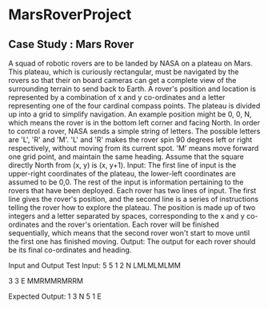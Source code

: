 # MarsRoverProject
 
Case Study : Mars Rover
--
A squad of robotic rovers are to be landed by NASA on a plateau on Mars. This plateau, 
which is curiously rectangular, must be navigated by the rovers so that their on board 
cameras can get a complete view of the surrounding terrain to send back to Earth.
A rover's position and location is represented by a combination of x and y co-ordinates 
and a letter representing one of the four cardinal compass points. The plateau is divided 
up into a grid to simplify navigation. An example position might be 0, 0, N, which means 
the rover is in the bottom left corner and facing North.
In order to control a rover, NASA sends a simple string of letters. The possible letters are 
'L', 'R' and 'M'. 'L' and 'R' makes the rover spin 90 degrees left or right respectively, 
without moving from its current spot. 'M' means move forward one grid point, and 
maintain the same heading. Assume that the square directly North from (x, y) is (x, y+1).
Input: The first line of input is the upper-right coordinates of the plateau, the lower-left 
coordinates are assumed to be 0,0.
The rest of the input is information pertaining to the rovers that have been deployed. 
Each rover has two lines of input. The first line gives the rover's position, and the second 
line is a series of instructions telling the rover how to explore the plateau.
The position is made up of two integers and a letter separated by spaces, corresponding 
to the x and y co-ordinates and the rover's orientation. Each rover will be finished 
sequentially, which means that the second rover won't start to move until the first one 
has finished moving.
Output: The output for each rover should be its final co-ordinates and heading.

Input and Output
Test Input:
5 5
1 2 N
LMLMLMLMM

3 3 E
MMRMMRMRRM

Expected Output:
1 3 N
5 1 E
